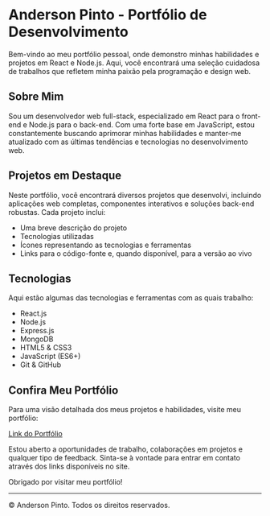 # Anderson Pinto - Portfólio de Desenvolvimento

Bem-vindo ao meu portfólio pessoal, onde demonstro minhas habilidades e projetos em React e Node.js. Aqui, você encontrará uma seleção cuidadosa de trabalhos que refletem minha paixão pela programação e design web.

## Sobre Mim

Sou um desenvolvedor web full-stack, especializado em React para o front-end e Node.js para o back-end. Com uma forte base em JavaScript, estou constantemente buscando aprimorar minhas habilidades e manter-me atualizado com as últimas tendências e tecnologias no desenvolvimento web.

## Projetos em Destaque

Neste portfólio, você encontrará diversos projetos que desenvolvi, incluindo aplicações web completas, componentes interativos e soluções back-end robustas. Cada projeto inclui:

- Uma breve descrição do projeto
- Tecnologias utilizadas
- Ícones representando as tecnologias e ferramentas
- Links para o código-fonte e, quando disponível, para a versão ao vivo

## Tecnologias

Aqui estão algumas das tecnologias e ferramentas com as quais trabalho:

- React.js
- Node.js
- Express.js
- MongoDB
- HTML5 & CSS3
- JavaScript (ES6+)
- Git & GitHub

## Confira Meu Portfólio

Para uma visão detalhada dos meus projetos e habilidades, visite meu portfólio:

[Link do Portfólio](https://portfolio-iota-ruddy-28.vercel.app/)

Estou aberto a oportunidades de trabalho, colaborações em projetos e qualquer tipo de feedback. Sinta-se à vontade para entrar em contato através dos links disponíveis no site.

Obrigado por visitar meu portfólio!

---

© Anderson Pinto. Todos os direitos reservados.
